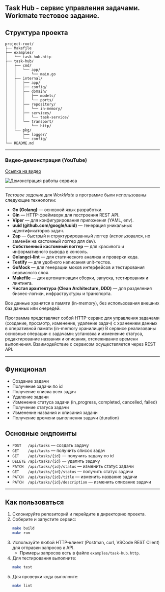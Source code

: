 ## Task Hub - сервис управления задачами. Workmate тестовое задание.

## Структура проекта

```
project-root/
├── Makefile
├── examples/
│   └── task-hub.http
├── task-hub/
│   ├── cmd/
│   │   └── app/
│   │       └── main.go
│   ├── internal/
│   │   ├── app/
│   │   ├── config/
│   │   ├── domain/
│   │   │   ├── models/
│   │   │   └── ports/
│   │   ├── repository/
│   │   │   └── in-memory/
│   │   ├── services/
│   │   │   └── task-service/
│   │   └── transport/
│   │       └── http/
│   └── pkg/
│       ├── logger/
│       └── config/
└── README.md
```
---

### Видео-демонстрация (YouTube)

[Ссылка на видео](https://youtu.be/5WcVeVUpYtA)

![Демонстрация работы сервиса](../images/image-demonstation.png)

---

*Тестовое задание для WorkMate* в программе были использованы следующие технологии:

- **Go (Golang)** — основной язык разработки.
- **Gin** — HTTP-фреймворк для построения REST API.
- **Viper** — для конфигурирования приложения (YAML, env).
- **uuid (github.com/google/uuid)** — генерация уникальных идентификаторов задач.
- **Zap** — быстрый и структурированный логгер (использовался, но заменён на кастомный логгер для dev).
- **Собственный кастомный логгер** — для красивого и информативного вывода в консоль.
- **Golangci-lint** — для статического анализа и проверки кода.
- **Testify** — для удобного написания unit-тестов.
- **GoMock** — для генерации моков интерфейсов и тестирования сервисного слоя.
- **Makefile** — для автоматизации сборки, запуска, тестирования и линтинга.
- **Чистая архитектура (Clean Architecture, DDD)** — для разделения бизнес-логики, инфраструктуры и транспорта.

Все данные хранятся в памяти (in-memory), без использования внешних баз данных или очередей. 

Программа представляет собой HTTP-сервис для управления задачами (создание, просмотр, изменение, удаление задач) с хранением данных в оперативной памяти (in-memory хранилище)
В сервисе реализованы основные операции с задачами: установка и изменение статуса, редактирование названия и описания, отслеживание времени выполнения.
Взаимодействие с сервисом осуществляется через REST API.

---

## Функционал

- Создание задачи
- Получение задачи по id
- Получение списка всех задач
- Удаление задачи
- Изменение статуса задачи (in_progress, completed, cancelled, failed)
- Получение статуса задачи
- Изменение названия и описания задачи
- Получение времени выполнения задачи (duration)

## Основные эндпоинты

- `POST   /api/tasks` — создать задачу
- `GET    /api/tasks` — получить список задач
- `GET    /api/tasks/{id}` — получить задачу по id
- `DELETE /api/tasks/{id}` — удалить задачу
- `PATCH  /api/tasks/{id}/status` — изменить статус задачи
- `GET    /api/tasks/{id}/status` — получить статус задачи
- `PATCH  /api/tasks/{id}/title` — изменить название задачи
- `PATCH  /api/tasks/{id}/description` — изменить описание задачи

---

## Как пользоваться

1. Склонируйте репозиторий и перейдите в директорию проекта.
2. Соберите и запустите сервис:
   ```sh
   make build
   make run
   ```
3. Используйте любой HTTP-клиент (Postman, curl, VSCode REST Client) для отправки запросов к API.
   - Примеры запросов есть в файле `examples/task-hub.http`.
4. Для тестирования выполните:
   ```sh
   make test
   ```
5. Для проверки кода выполните:
   ```sh
   make lint
   ```




